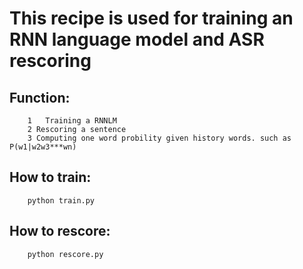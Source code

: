 This recipe is used for training an RNN language model and ASR rescoring
===

## Function:
	 	1	Training a RNNLM 
		2 Rescoring a sentence
		3 Computing one word probility given history words. such as P(w1|w2w3***wn)

## How to train:
		python train.py

## How to rescore:
		python rescore.py


